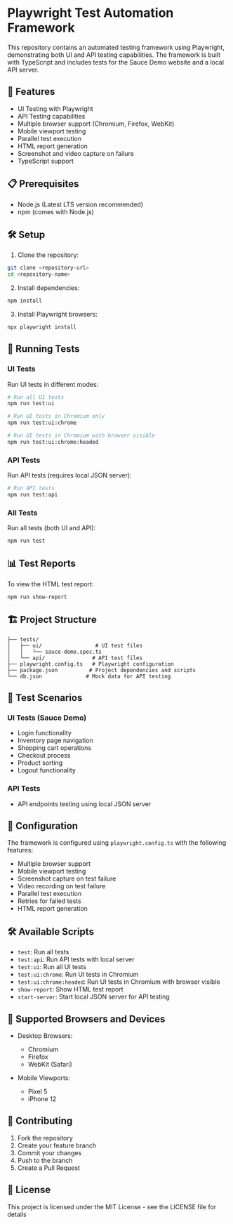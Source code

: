 # Playwright Test Automation Framework

This repository contains an automated testing framework using Playwright, demonstrating both UI and API testing capabilities. The framework is built with TypeScript and includes tests for the Sauce Demo website and a local API server.

## 🚀 Features

- UI Testing with Playwright
- API Testing capabilities
- Multiple browser support (Chromium, Firefox, WebKit)
- Mobile viewport testing
- Parallel test execution
- HTML report generation
- Screenshot and video capture on failure
- TypeScript support

## 📋 Prerequisites

- Node.js (Latest LTS version recommended)
- npm (comes with Node.js)

## 🛠️ Setup

1. Clone the repository:
```bash
git clone <repository-url>
cd <repository-name>
```

2. Install dependencies:
```bash
npm install
```

3. Install Playwright browsers:
```bash
npx playwright install
```

## 🧪 Running Tests

### UI Tests

Run UI tests in different modes:

```bash
# Run all UI tests
npm run test:ui

# Run UI tests in Chromium only
npm run test:ui:chrome

# Run UI tests in Chromium with browser visible
npm run test:ui:chrome:headed
```

### API Tests

Run API tests (requires local JSON server):

```bash
# Run API tests
npm run test:api
```

### All Tests

Run all tests (both UI and API):

```bash
npm run test
```

## 📊 Test Reports

To view the HTML test report:

```bash
npm run show-report
```

## 🏗️ Project Structure

```
├── tests/
│   ├── ui/                 # UI test files
│   │   └── sauce-demo.spec.ts
│   └── api/               # API test files
├── playwright.config.ts   # Playwright configuration
├── package.json          # Project dependencies and scripts
└── db.json              # Mock data for API testing
```

## 🧪 Test Scenarios

### UI Tests (Sauce Demo)
- Login functionality
- Inventory page navigation
- Shopping cart operations
- Checkout process
- Product sorting
- Logout functionality

### API Tests
- API endpoints testing using local JSON server

## 📝 Configuration

The framework is configured using `playwright.config.ts` with the following features:

- Multiple browser support
- Mobile viewport testing
- Screenshot capture on test failure
- Video recording on test failure
- Parallel test execution
- Retries for failed tests
- HTML report generation

## 🛠️ Available Scripts

- `test`: Run all tests
- `test:api`: Run API tests with local server
- `test:ui`: Run all UI tests
- `test:ui:chrome`: Run UI tests in Chromium
- `test:ui:chrome:headed`: Run UI tests in Chromium with browser visible
- `show-report`: Show HTML test report
- `start-server`: Start local JSON server for API testing

## 📱 Supported Browsers and Devices

- Desktop Browsers:
  - Chromium
  - Firefox
  - WebKit (Safari)

- Mobile Viewports:
  - Pixel 5
  - iPhone 12

## 🤝 Contributing

1. Fork the repository
2. Create your feature branch
3. Commit your changes
4. Push to the branch
5. Create a Pull Request

## 📄 License

This project is licensed under the MIT License - see the LICENSE file for details